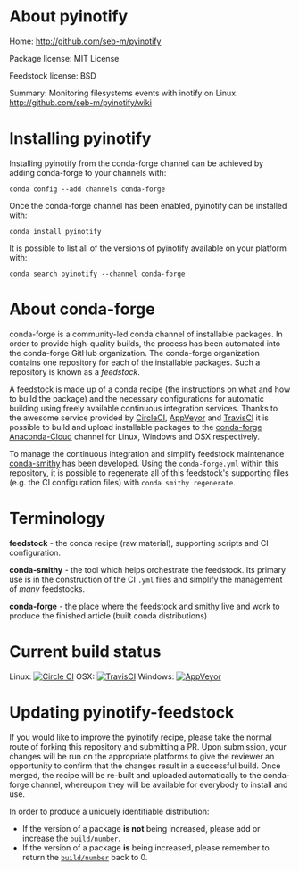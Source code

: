 About pyinotify
===============

Home: http://github.com/seb-m/pyinotify

Package license: MIT License

Feedstock license: BSD

Summary: Monitoring filesystems events with inotify on Linux. http://github.com/seb-m/pyinotify/wiki



Installing pyinotify
====================

Installing pyinotify from the conda-forge channel can be achieved by adding conda-forge to your channels with:

```
conda config --add channels conda-forge
```

Once the conda-forge channel has been enabled, pyinotify can be installed with:

```
conda install pyinotify
```

It is possible to list all of the versions of pyinotify available on your platform with:

```
conda search pyinotify --channel conda-forge
```


About conda-forge
=================

conda-forge is a community-led conda channel of installable packages.
In order to provide high-quality builds, the process has been automated into the
conda-forge GitHub organization. The conda-forge organization contains one repository 
for each of the installable packages. Such a repository is known as a *feedstock*.

A feedstock is made up of a conda recipe (the instructions on what and how to build
the package) and the necessary configurations for automatic building using freely
available continuous integration services. Thanks to the awesome service provided by
[CircleCI](https://circleci.com/), [AppVeyor](http://www.appveyor.com/)
and [TravisCI](https://travis-ci.org/) it is possible to build and upload installable
packages to the [conda-forge](https://anaconda.org/conda-forge)
[Anaconda-Cloud](http://docs.anaconda.org/) channel for Linux, Windows and OSX respectively.

To manage the continuous integration and simplify feedstock maintenance
[conda-smithy](http://github.com/conda-forge/conda-smithy) has been developed.
Using the ``conda-forge.yml`` within this repository, it is possible to regenerate all of
this feedstock's supporting files (e.g. the CI configuration files) with ``conda smithy regenerate``.


Terminology
===========

**feedstock** - the conda recipe (raw material), supporting scripts and CI configuration.

**conda-smithy** - the tool which helps orchestrate the feedstock.
                   Its primary use is in the construction of the CI ``.yml`` files
                   and simplify the management of *many* feedstocks.

**conda-forge** - the place where the feedstock and smithy live and work to
                  produce the finished article (built conda distributions)

Current build status
====================
Linux: [![Circle CI](https://circleci.com/gh/conda-forge/pyinotify-feedstock.svg?style=svg)](https://circleci.com/gh/conda-forge/pyinotify-feedstock)
OSX: [![TravisCI](https://travis-ci.org/conda-forge/pyinotify-feedstock.svg?branch=master)](https://travis-ci.org/conda-forge/pyinotify-feedstock) 
Windows: [![AppVeyor](https://ci.appveyor.com/api/projects/status/github/conda-forge/pyinotify-feedstock?svg=True)](https://ci.appveyor.com/project/conda-forge/pyinotify-feedstock/branch/master)


Updating pyinotify-feedstock
============================

If you would like to improve the pyinotify recipe, please take the normal
route of forking this repository and submitting a PR. Upon submission, your changes will
be run on the appropriate platforms to give the reviewer an opportunity to confirm that the
changes result in a successful build. Once merged, the recipe will be re-built and uploaded
automatically to the conda-forge channel, whereupon they will be available for everybody to
install and use.

In order to produce a uniquely identifiable distribution:
 * If the version of a package **is not** being increased, please add or increase
   the [``build/number``](http://conda.pydata.org/docs/building/meta-yaml.html#build-number-and-string). 
 * If the version of a package **is** being increased, please remember to return
   the [``build/number``](http://conda.pydata.org/docs/building/meta-yaml.html#build-number-and-string)
   back to 0.
